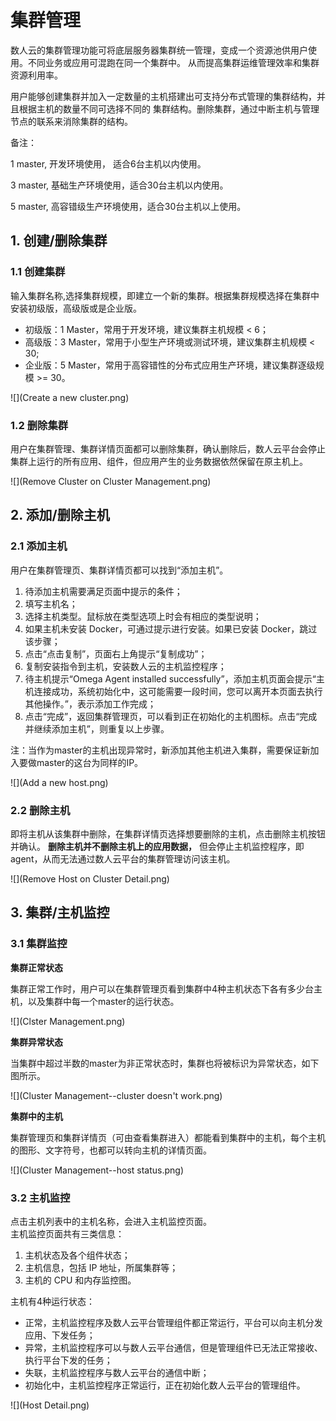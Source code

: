 # 集群管理

数人云的集群管理功能可将底层服务器集群统一管理，变成一个资源池供用户使用。不同业务或应用可混跑在同一个集群中。
从而提高集群运维管理效率和集群资源利用率。

用户能够创建集群并加入一定数量的主机搭建出可支持分布式管理的集群结构，并且根据主机的数量不同可选择不同的
集群结构。删除集群，通过中断主机与管理节点的联系来消除集群的结构。

备注：

1 master, 开发环境使用， 适合6台主机以内使用。

3 master, 基础生产环境使用，适合30台主机以内使用。

5 master, 高容错级生产环境使用，适合30台主机以上使用。

<h2 id="cluster">1. 创建/删除集群</h2>

### 1.1 创建集群

输入集群名称,选择集群规模，即建立一个新的集群。根据集群规模选择在集群中安装初级版，高级版或是企业版。
  * 初级版：1 Master，常用于开发环境，建议集群主机规模 < 6；
  * 高级版：3 Master，常用于小型生产环境或测试环境，建议集群主机规模 < 30;
  * 企业版：5 Master，常用于高容错性的分布式应用生产环境，建议集群逐级规模 >= 30。

![](Create a new cluster.png)    

### 1.2 删除集群

用户在集群管理、集群详情页面都可以删除集群，确认删除后，数人云平台会停止集群上运行的所有应用、组件，但应用产生的业务数据依然保留在原主机上。

![](Remove Cluster on Cluster Management.png)

<h2 id="host">2. 添加/删除主机</h2>

### 2.1 添加主机

用户在集群管理页、集群详情页都可以找到“添加主机”。  

  1. 待添加主机需要满足页面中提示的条件；  
  2. 填写主机名；  
  3. 选择主机类型。鼠标放在类型选项上时会有相应的类型说明；  
  4. 如果主机未安装 Docker，可通过提示进行安装。如果已安装 Docker，跳过该步骤；  
  5. 点击“点击复制”，页面右上角提示“复制成功”；  
  6. 复制安装指令到主机，安装数人云的主机监控程序；  
  7. 待主机提示“Omega Agent installed successfully”，添加主机页面会提示“主机连接成功，系统初始化中，这可能需要一段时间，您可以离开本页面去执行其他操作。”，表示添加工作完成；  
  8. 点击“完成”，返回集群管理页，可以看到正在初始化的主机图标。点击“完成并继续添加主机”，则重复以上步骤。  

注：当作为master的主机出现异常时，新添加其他主机进入集群，需要保证新加入要做master的这台为同样的IP。  

![](Add a new host.png)


### 2.2 删除主机   
即将主机从该集群中删除，在集群详情页选择想要删除的主机，点击删除主机按钮并确认。
**删除主机并不删除主机上的应用数据，** 但会停止主机监控程序，即agent，从而无法通过数人云平台的集群管理访问该主机。     

![](Remove Host on Cluster Detail.png)    


<h2 id="view">3. 集群/主机监控</h2>

### 3.1 集群监控

**集群正常状态**

集群正常工作时，用户可以在集群管理页看到集群中4种主机状态下各有多少台主机，以及集群中每一个master的运行状态。     

![](Clster Management.png)

**集群异常状态**

当集群中超过半数的master为非正常状态时，集群也将被标识为异常状态，如下图所示。

![](Cluster Management--cluster doesn't work.png)   

**集群中的主机**

集群管理页和集群详情页（可由查看集群进入）都能看到集群中的主机，每个主机的图形、文字符号，也都可以转向主机的详情页面。     

![](Cluster Management--host status.png)

### 3.2 主机监控

点击主机列表中的主机名称，会进入主机监控页面。  
主机监控页面共有三类信息：

1. 主机状态及各个组件状态；
2. 主机信息，包括 IP 地址，所属集群等；	
3. 主机的 CPU 和内存监控图。  

主机有4种运行状态：

* 正常，主机监控程序及数人云平台管理组件都正常运行，平台可以向主机分发应用、下发任务；    
* 异常，主机监控程序可以与数人云平台通信，但是管理组件已无法正常接收、执行平台下发的任务；    
* 失联，主机监控程序与数人云平台的通信中断；    
* 初始化中，主机监控程序正常运行，正在初始化数人云平台的管理组件。

![](Host Detail.png)  
